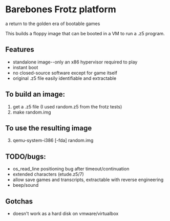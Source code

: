 # Barebones Frotz platform

a return to the golden era of bootable games

This builds a floppy image that can be booted in a VM to run a .z5 program.

## Features

* standalone image--only an x86 hypervisor required to play
* instant boot
* no closed-source software except for game itself
* original .z5 file easily identifiable and extractable

## To build an image:

1. get a .z5 file (I used random.z5 from the frotz tests)
2. make random.img

## To use the resulting image

3. qemu-system-i386 [-fda] random.img

## TODO/bugs:

* os_read_line positioning bug after timeout/continuation
* extended characters (etude.z5/7)
* allow save games and transcripts, extractable with reverse engineering
* beep/sound

## Gotchas

* doesn't work as a hard disk on vmware/virtualbox
